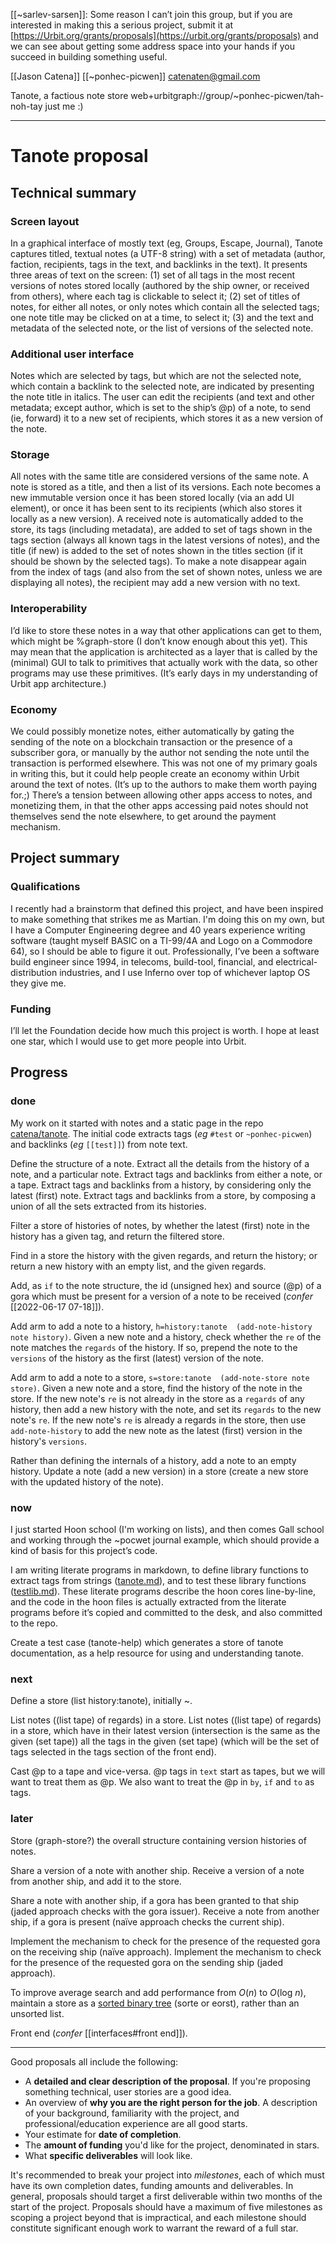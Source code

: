 [[~sarlev-sarsen]]: Some reason I can’t join this group, but if you are interested in making this a serious project, submit it at [https://Urbit.org/grants/proposals](https://urbit.org/grants/proposals) and we can see about getting some address space into your hands if you succeed in building something useful.

[[Jason Catena]]
[[~ponhec-picwen]]
[catenaten@gmail.com](mailto:catenaten@gmail.com)

Tanote, a factious note store
web+urbitgraph://group/~ponhec-picwen/tah-noh-tay
just me :)


---

# Tanote proposal

## Technical summary

### Screen layout

In a graphical interface of mostly text (eg, Groups, Escape, Journal), Tanote captures titled, textual notes (a UTF-8 string) with a set of metadata (author, faction, recipients, tags in the text, and backlinks in the text).  It presents three areas of text on the screen: (1) set of all tags in the most recent versions of notes stored locally (authored by the ship owner, or received from others), where each tag is clickable to select it; (2) set of titles of notes, for either all notes, or only notes which contain all the selected tags; one note title may be clicked on at a time, to select it; (3) and the text and metadata of the selected note, or the list of versions of the selected note.

### Additional user interface

Notes which are selected by tags, but which are not the selected note, which contain a backlink to the selected note, are indicated by presenting the note title in italics.  The user can edit the recipients (and text and other metadata; except author, which is set to the ship’s @p) of a note, to send (ie, forward) it to a new set of recipients, which stores it as a new version of the note.

### Storage

All notes with the same title are considered versions of the same note.  A note is stored as a title, and then a list of its versions.  Each note becomes a new immutable version once it has been stored locally (via an add UI element), or once it has been sent to its recipients (which also stores it locally as a new version).  A received note is automatically added to the store, its tags (including metadata), are added to set of tags shown in the tags section (always all known tags in the latest versions of notes), and the title (if new) is added to the set of notes shown in the titles section (if it should be shown by the selected tags).  To make a note disappear again from the index of tags (and also from the set of shown notes, unless we are displaying all notes), the recipient may add a new version with no text.

### Interoperability

I’d like to store these notes in a way that other applications can get to them, which might be %graph-store (I don’t know enough about this yet).  This may mean that the application is architected as a layer that is called by the (minimal) GUI to talk to primitives that actually work with the data, so other programs may use these primitives.  (It’s early days in my understanding of Urbit app architecture.)

### Economy

We could possibly monetize notes, either automatically by gating the sending of the note on a blockchain transaction or the presence of a subscriber gora, or manually by the author not sending the note until the transaction is performed elsewhere.  This was not one of my primary goals in writing this, but it could help people create an economy within Urbit around the text of notes.  (It’s up to the authors to make them worth paying for.;)  There’s a tension between allowing other apps access to notes, and monetizing them, in that the other apps accessing paid notes should not themselves send the note elsewhere, to get around the payment mechanism.

## Project summary

### Qualifications

I recently had a brainstorm that defined this project, and have been inspired to make something that strikes me as Martian.  I'm doing this on my own, but I have a Computer Engineering degree and 40 years experience writing software (taught myself BASIC on a TI-99/4A and Logo on a Commodore 64), so I should be able to figure it out.  Professionally, I’ve been a software build engineer since 1994, in telecoms, build-tool, financial, and electrical-distribution industries, and I use Inferno over top of whichever laptop OS they give me.

### Funding

I’ll let the Foundation decide how much this project is worth.  I hope at least one star, which I would use to get more people into Urbit.

## Progress

### done

My work on it started with notes and a static page in the repo [catena/tanote](https://github.com/catenate/tanote).  The initial code extracts tags (_eg_ `#test` or `~ponhec-picwen`) and backlinks (_eg_ `[[test]]`) from note text.

Define the structure of a note.  Extract all the details from the history of a note, and a particular note.  Extract tags and backlinks from either a note, or a tape.  Extract tags and backlinks from a history, by considering only the latest (first) note.  Extract tags and backlinks from a store, by composing a union of all the sets extracted from its histories.

Filter a store of histories of notes, by whether the latest (first) note in the history has a given tag, and return the filtered store.

Find in a store the history with the given regards, and return the history; or return a new history with an empty list, and the given regards.

Add, as `if` to the note structure, the id (unsigned hex) and source (@p) of a gora which must be present for a version of a note to be received (_confer_ [[2022-06-17 07-18]]).

Add arm to add a note to a history, `h=history:tanote  (add-note-history note history)`.  Given a new note and a history, check whether the `re` of the note matches the `regards` of the history.   If so, prepend the note to the `versions` of the history as the first (latest) version of the note.

Add arm to add a note to a store, `s=store:tanote  (add-note-store note store)`.  Given a new note and a store, find the history of the note in the store.  If the new note's `re` is not already in the store as a `regards` of any history, then add a new history with the note, and set its `regards` to the new note's `re`.  If the new note's `re` is already a regards in the store, then use `add-note-history` to add the new note as the latest (first) version in the history's `versions`.

Rather than defining the internals of a history, add a note to an empty history.  Update a note (add a new version) in a store (create a new store with the updated history of the note).

### now

I just started Hoon school (I'm working on lists), and then comes Gall school and working through the ~pocwet journal example, which should provide a kind of basis for this project’s code.

I am writing literate programs in markdown, to define library functions to extract tags from strings ([tanote.md](https://github.com/catenate/tanote/blob/main/tanote/lib/tanote.md)), and to test these library functions ([testlib.md](https://github.com/catenate/tanote/blob/main/tanote/gen/testlib.md)).  These literate programs describe the hoon cores line-by-line, and the code in the hoon files is actually extracted from the literate programs before it’s copied and committed to the desk, and also committed to the repo.

Create a test case (tanote-help) which generates a store of tanote documentation, as a help resource for using and understanding tanote.

### next

Define a store (list history:tanote), initially ~.

List notes ((list tape) of regards) in a store.  List notes ((list tape) of regards) in a store, which have in their latest version (intersection is the same as the given (set tape)) all the tags in the given (set tape) (which will be the set of tags selected in the tags section of the front end).

Cast @p to a tape and vice-versa.  @p tags in `text` start as tapes, but we will want to treat them as @p.  We also want to treat the @p in `by`, `if` and `to` as tags.

### later

Store (graph-store?) the overall structure containing version histories of notes.

Share a version of a note with another ship.  Receive a version of a note from another ship, and add it to the store.

Share a note with another ship, if a gora has been granted to that ship (jaded approach checks with the gora issuer).  Receive a note from another ship, if a gora is present (naïve approach checks the current ship).

Implement the mechanism to check for the presence of the requested gora on the receiving ship (naïve approach).  Implement the mechanism to check for the presence of the requested gora on the sending ship (jaded approach).

To improve average search and add performance from _O_(_n_) to _O_(log _n_), maintain a store as a [sorted binary tree](https://en.m.wikipedia.org/wiki/Binary_search_tree) (sorte or eorst), rather than an unsorted list.

Front end (_confer_ [[interfaces#front end]]).

---

Good proposals all include the following:

-   A **detailed and clear description of the proposal**. If you're proposing something technical, user stories are a good idea.
-   An overview of **why you are the right person for the job**. A description of your background, familiarity with the project, and professional/education experience are all good starts.
-   Your estimate for **date of completion**.
-   The **amount of funding** you'd like for the project, denominated in stars.
-   What **specific deliverables** will look like.

It's recommended to break your project into _milestones_, each of which must have its own completion dates, funding amounts and deliverables. In general, proposals should target a first deliverable within two months of the start of the project. Proposals should have a maximum of five milestones as scoping a project beyond that is impractical, and each milestone should constitute significant enough work to warrant the reward of a full star.